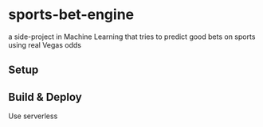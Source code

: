 # sports-bet-engine
a side-project in Machine Learning that tries to predict good bets on sports using real Vegas odds

## Setup

## Build & Deploy
Use serverless
